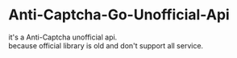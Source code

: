 # Anti-Captcha-Go-Unofficial-Api

it's a Anti-Captcha unofficial api.
<br />because official library is old and don't support all service.